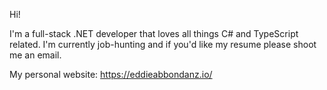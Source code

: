 Hi!

I'm a full-stack .NET developer that loves all things C# and TypeScript related. I'm currently job-hunting and if you'd like my resume please shoot me an email. 

My personal website: https://eddieabbondanz.io/

